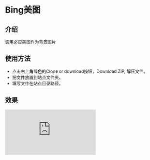 # Bing美图
## 介绍
调用必应美图作为背景图片
## 使用方法
* 点击右上角绿色的Clone or download按钮，Download ZIP, 解压文件。
* 把文件放置到站点文件夹。
* 填写文件在站点目录路径。
## 效果
![演示](https://ejhu.com/api/bing.php)
